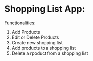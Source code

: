 <h1>Shopping List App:</h1>

Functionalities:
1. Add Products
2. Edit or Delete Products
3. Create new shopping list
4. Add products to a shopping list
5. Delete a rpoduct from a shopping list